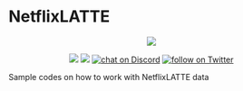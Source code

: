 # NetflixLATTE
<p align="center">
    <img src="https://www.datalatte.com/imgs/logo.svg">
</p>
<p align="center">
    <a href="https://github.com/datalatte-ai/NetflixLATTE/graphs/contributors" alt="Contributors">
        <img src="https://img.shields.io/github/contributors/datalatte-ai/NetflixLATTE" /></a>
    <a href="https://github.com/datalatte-ai/NetflixLATTE/pulse" alt="Activity">
        <img src="https://img.shields.io/github/commit-activity/m/datalatte-ai/NetflixLATTE" /></a>
    <a href="https://discord.com/invite/saUmuZ3Rrw">
        <img src="https://img.shields.io/discord/308323056592486420?logo=discord"
            alt="chat on Discord"></a>
    <a href="https://twitter.com/intent/follow?screen_name=DATALATTE_">
        <img src="https://img.shields.io/twitter/follow/DATALATTE_?style=social&logo=twitter"
            alt="follow on Twitter"></a>
</p>


Sample codes on how to work with NetflixLATTE data

